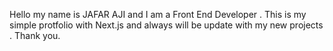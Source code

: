 Hello my name is JAFAR AJI and I am a Front End Developer . This is my simple protfolio with Next.js and always will be update with my new projects . 
Thank you.  
